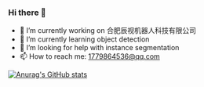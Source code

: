 ### Hi there 👋

- 🔭 I’m currently working on 合肥辰视机器人科技有限公司
- 🌱 I’m currently learning object detection
- 🤔 I’m looking for help with instance segmentation
- 📫 How to reach me: 1779864536@qq.com

[![Anurag's GitHub stats](https://github-readme-stats.vercel.app/api?username=acai66)](https://github.com/acai66)

<!-- [![Top Langs](https://github-readme-stats.vercel.app/api/top-langs/?username=acai66&layout=compact)](https://github.com/acai66)
-->
